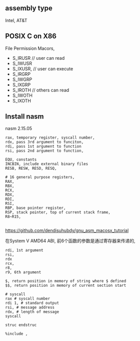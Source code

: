 ## assembly type
Intel, AT&T

## POSIX C on X86

File Permission Macors,

- S_IRUSR // user can read
- S_IWUSR
- S_IXUSR, // user can execute
- S_IRGRP
- S_IWGRP
- S_IXGRP
- S_IROTH // others can read
- S_IWOTH
- S_IXOTH 

## Install nasm
nasm 2.15.05

```shell
rax, temporary register, syscall number,
rdx, pass 3rd argument to funciton,
rdi, pass 1st argument to function
rsi, pass 2nd argument to function,

EQU, constants
INCBIN, include external binary files
RESB, RESW, RESD, RESQ,

# 16 general purpose registers,
RAX,
RBX,
RCX,
RDX,
RDI,
RSI,
RBP, base pointer register, 
RSP, stack pointer, top of current stack frame, 
R8~R15, 


```
https://github.com/dendisuhubdy/gnu_asm_macosx_tutorial

在System V AMD64 ABI, 前6个函数的参数是通过寄存器来传递的,
```shell
rdi, 1st argument
rsi,
rdx
rcx,
r8,
r9, 6th argument

$, return position in memory of string where $ defined
$$, return position in memory of current section start

# syscall
rax # syscall number
rdi 1, # standard output
rsi, # message address
rdx, # length of message
syscall

struc endstruc

%include ,
```




